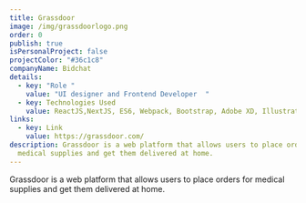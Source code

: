 ```yaml
---
title: Grassdoor
image: /img/grassdoorlogo.png
order: 0
publish: true
isPersonalProject: false
projectColor: "#36c1c8"
companyName: Bidchat
details:
  - key: "Role "
    value: "UI designer and Frontend Developer  "
  - key: Technologies Used
    value: ReactJS,NextJS, ES6, Webpack, Bootstrap, Adobe XD, Illustrator
links:
  - key: Link
    value: https://grassdoor.com/
description: Grassdoor is a web platform that allows users to place orders for
  medical supplies and get them delivered at home.
---
```

<!--StartFragment-->

Grassdoor is a web platform that allows users to place orders for medical supplies and get them delivered at home.

<!--EndFragment-->